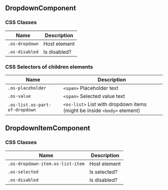 ## DropdownComponent

### CSS Classes
| Name           | Description                       |
| -------------- | --------------------------------- |
| `.os-dropdown` | Host element                      |
| `.os-disabled` | Is disabled?                      |

### CSS Selectors of children elements
| Name                           | Description                                                             |
| ------------------------------ | ----------------------------------------------------------------------- |
| `.os-placeholder`              | `<span>` Placeholder text                                               |
| `.os-value`                    | `<span>` Selected value text                                            |
| `.os-list.os-part-of-dropdown` | `<os-list>` List with dropdown items (might be inside `<body>` element) |

## DropdownItemComponent

### CSS Classes
| Name                             | Description                       |
| -------------------------------- | --------------------------------- |
| `.os-dropdown-item.os-list-item` | Host element                      |
| `.os-selected`                   | Is selected?                      |
| `.os-disabled`                   | Is disabled?                      |
